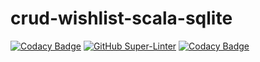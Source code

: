 # crud-wishlist-scala-sqlite

[![Codacy Badge](https://api.codacy.com/project/badge/Grade/dcfc13c6f3f54415bb87c180f29fe7ca)](https://app.codacy.com/gh/antonovdmitriy/crud-wishlist-scala-sqlite?utm_source=github.com&utm_medium=referral&utm_content=antonovdmitriy/crud-wishlist-scala-sqlite&utm_campaign=Badge_Grade)
[![GitHub Super-Linter](https://github.com/antonovdmitriy/crud-wishlist-scala-sqlite/workflows/Lint%20Code%20Base/badge.svg)](https://github.com/marketplace/actions/super-linter)
[![Codacy Badge](https://app.codacy.com/project/badge/Grade/0348b8406f90416eb5baf97a147ea7d8)](https://app.codacy.com/gh/antonovdmitriy/sandbox-linux/dashboard?utm_source=gh&utm_medium=referral&utm_content=&utm_campaign=Badge_grade)